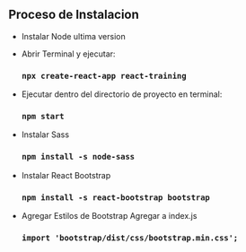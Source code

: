 ## Proceso de Instalacion

- Instalar Node ultima version
- Abrir Terminal y ejecutar:
  ###  `npx create-react-app react-training`

- Ejecutar dentro del directorio de proyecto en terminal:
  ###  `npm start`

- Instalar Sass
  ###  `npm install -s node-sass`

- Instalar React Bootstrap
  ###  `npm install -s react-bootstrap bootstrap`

- Agregar Estilos de Bootstrap
    Agregar a index.js
  ###  `import 'bootstrap/dist/css/bootstrap.min.css';`

